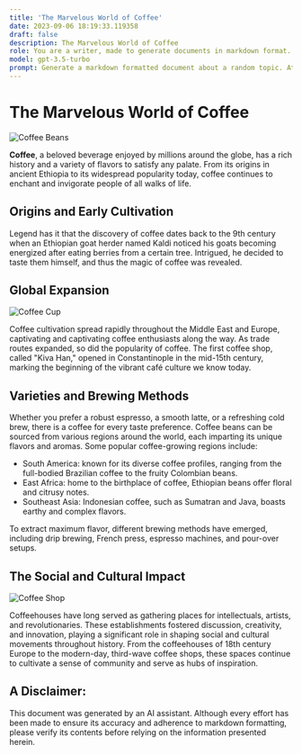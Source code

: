 ```yaml
---
title: 'The Marvelous World of Coffee'
date: 2023-09-06 18:19:33.119358
draft: false
description: The Marvelous World of Coffee
role: You are a writer, made to generate documents in markdown format. It is very important that all of the documents you generate are in valid markdown format.
model: gpt-3.5-turbo
prompt: Generate a markdown formatted document about a random topic. At the bottom, include a disclaimer explaining that the document was generated by you. The first line of the document should be the title. Make sure that the entire document is in proper markdown format, using a mix of various tags to make the document visually appealing.
---
```


# The Marvelous World of Coffee

![Coffee Beans](https://example.com/coffee-beans.jpg)

**Coffee**, a beloved beverage enjoyed by millions around the globe, has a rich history and a variety of flavors to satisfy any palate. From its origins in ancient Ethiopia to its widespread popularity today, coffee continues to enchant and invigorate people of all walks of life.

## Origins and Early Cultivation

Legend has it that the discovery of coffee dates back to the 9th century when an Ethiopian goat herder named Kaldi noticed his goats becoming energized after eating berries from a certain tree. Intrigued, he decided to taste them himself, and thus the magic of coffee was revealed.

## Global Expansion

![Coffee Cup](https://example.com/coffee-cup.jpg)

Coffee cultivation spread rapidly throughout the Middle East and Europe, captivating and captivating coffee enthusiasts along the way. As trade routes expanded, so did the popularity of coffee. The first coffee shop, called "Kiva Han," opened in Constantinople in the mid-15th century, marking the beginning of the vibrant café culture we know today.

## Varieties and Brewing Methods

Whether you prefer a robust espresso, a smooth latte, or a refreshing cold brew, there is a coffee for every taste preference. Coffee beans can be sourced from various regions around the world, each imparting its unique flavors and aromas. Some popular coffee-growing regions include:

- South America: known for its diverse coffee profiles, ranging from the full-bodied Brazilian coffee to the fruity Colombian beans.
- East Africa: home to the birthplace of coffee, Ethiopian beans offer floral and citrusy notes.
- Southeast Asia: Indonesian coffee, such as Sumatran and Java, boasts earthy and complex flavors.

To extract maximum flavor, different brewing methods have emerged, including drip brewing, French press, espresso machines, and pour-over setups.

## The Social and Cultural Impact

![Coffee Shop](https://example.com/coffee-shop.jpg)

Coffeehouses have long served as gathering places for intellectuals, artists, and revolutionaries. These establishments fostered discussion, creativity, and innovation, playing a significant role in shaping social and cultural movements throughout history. From the coffeehouses of 18th century Europe to the modern-day, third-wave coffee shops, these spaces continue to cultivate a sense of community and serve as hubs of inspiration.

## A Disclaimer:

This document was generated by an AI assistant. Although every effort has been made to ensure its accuracy and adherence to markdown formatting, please verify its contents before relying on the information presented herein.